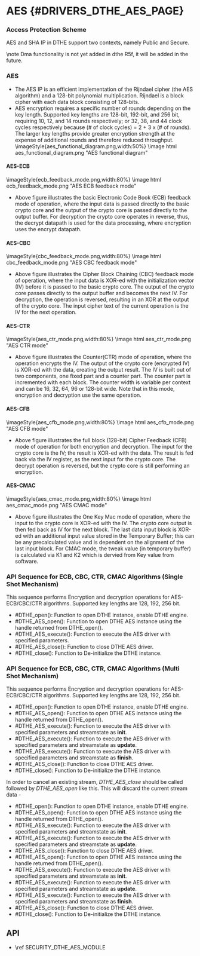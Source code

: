 # AES {#DRIVERS_DTHE_AES_PAGE}

### Access Protection Scheme
AES and SHA IP in DTHE support two contexts, namely Public and Secure.

\note Dma functionality is not yet added in dthe R5f, it will be added in the future.

### AES
- The AES IP is an efficient implementation of the Rijndael cipher (the AES
algorithm) and a 128-bit polynomial multiplication. Rijndael is a block cipher
with each data block consisting of 128-bits.
- AES encryption requires a specific number of rounds depending on the key length.
Supported key lengths are 128-bit, 192-bit, and 256 bit, requiring 10, 12, and 14
rounds respectively; or 32, 38, and 44 clock cycles respectively because (# of
clock cycles) = 2 + 3 x (# of rounds). The larger key lengths provide greater
encryption strength at the expense of additional rounds and therefore reduced
throughput.
\imageStyle{aes_functional_diagram.png,width:50%}
\image html aes_functional_diagram.png "AES functional diagram"
#### AES-ECB
\imageStyle{ecb_feedback_mode.png,width:80%}
\image html ecb_feedback_mode.png "AES ECB feedback mode"
- Above figure illustrates the basic Electronic Code Book (ECB) feedback mode
of operation, where the input data is passed directly to the basic crypto core
and the output of the crypto core is passed directly to the output buffer. For
decryption the crypto core operates in reverse, thus, the decrypt datapath is
used for the data processing, where encryption uses the encrypt datapath.
#### AES-CBC
\imageStyle{cbc_feedback_mode.png,width:80%}
\image html cbc_feedback_mode.png "AES CBC feedback mode"
- Above figure illustrates the Cipher Block Chaining (CBC) feedback mode of
operation, where the input data is XOR-ed with the initialization vector (IV)
before it is passed to the basic crypto core. The output of the crypto core
passes directly to the output buffer and becomes the next IV. For decryption,
the operation is reversed, resulting in an XOR at the output of the crypto core.
The input cipher text of the current operation is the IV for the next operation.
#### AES-CTR
\imageStyle{aes_ctr_mode.png,width:80%}
\image html aes_ctr_mode.png "AES CTR mode"
- Above figure illustrates the Counter(CTR) mode of operation, where the operation
encrypts the IV. The output of the crypto core (encrypted IV) is XOR-ed with the data,
creating the output result. The IV is built out of two components, one fixed part and
a counter part. The counter part is incremented with each block. The counter width is
variable per context and can be 16, 32, 64, 96 or 128-bit wide. Note that in this mode,
encryption and decryption use the same operation.
#### AES-CFB
\imageStyle{aes_cfb_mode.png,width:80%}
\image html aes_cfb_mode.png "AES CFB mode"
- Above figure illustrates the full block (128-bit) Cipher Feedback (CFB) mode of operation
for both encryption and decryption. The input for the crypto core is the IV; the result is
XOR-ed with the data. The result is fed back via the IV register, as the next input for the
crypto core. The decrypt operation is reversed, but the crypto core is still performing an encryption.

#### AES-CMAC
\imageStyle{aes_cmac_mode.png,width:80%}
\image html aes_cmac_mode.png "AES CMAC mode"
- Above figure illustrates the One Key Mac mode of operation, where the input to the
crypto core is XOR-ed with the IV. The crypto core output is then fed back as IV for
the next block. The last data input block is XOR-ed with an additional input value stored
in the Temporary Buffer; this can be any precalculated value and is dependent on the
alignment of the last input block. For CMAC mode, the tweak value (in temporary buffer)
is calculated via K1 and K2 which is dervied from Key value from software.


### API Sequence for ECB, CBC, CTR, CMAC Algorithms (Single Shot Mechanism)

This sequence performs Encryption and decryption operations for AES-ECB/CBC/CTR algorithms. Supported key lengths are 128, 192, 256 bit.

- #DTHE_open(): Function to open DTHE instance, enable DTHE engine.
- #DTHE_AES_open(): Function to open DTHE AES instance using the handle returned from DTHE_open().
- #DTHE_AES_execute(): Function to execute the AES driver with specified parameters.
- #DTHE_AES_close(): Function to close DTHE AES driver.
- #DTHE_close(): Function to De-initialize the DTHE instance.

### API Sequence for ECB, CBC, CTR, CMAC Algorithms (Multi Shot Mechanism)

This sequence performs Encryption and decryption operations for AES-ECB/CBC/CTR algorithms. Supported key lengths are 128, 192, 256 bit.

- #DTHE_open(): Function to open DTHE instance, enable DTHE engine.
- #DTHE_AES_open(): Function to open DTHE AES instance using the handle returned from DTHE_open().
- #DTHE_AES_execute(): Function to execute the AES driver with specified parameters and streamstate as <b>init</b>.
- #DTHE_AES_execute(): Function to execute the AES driver with specified parameters and streamstate as <b>update</b>.
- #DTHE_AES_execute(): Function to execute the AES driver with specified parameters and streamstate as <b>finish</b>.
- #DTHE_AES_close(): Function to close DTHE AES driver.
- #DTHE_close(): Function to De-initialize the DTHE instance.


In order to cancel an existing stream, <i>DTHE_AES_close</i> should be called followed by <i>DTHE_AES_open</i> like this. This will discard the
current stream data -
- #DTHE_open(): Function to open DTHE instance, enable DTHE engine.
- #DTHE_AES_open(): Function to open DTHE AES instance using the handle returned from DTHE_open().
- #DTHE_AES_execute(): Function to execute the AES driver with specified parameters and streamstate as <b>init</b>.
- #DTHE_AES_execute(): Function to execute the AES driver with specified parameters and streamstate as <b>update</b>.
- #DTHE_AES_close(): Function to close DTHE AES driver.
- #DTHE_AES_open(): Function to open DTHE AES instance using the handle returned from DTHE_open().
- #DTHE_AES_execute(): Function to execute the AES driver with specified parameters and streamstate as <b>init</b>.
- #DTHE_AES_execute(): Function to execute the AES driver with specified parameters and streamstate as <b>update</b>.
- #DTHE_AES_execute(): Function to execute the AES driver with specified parameters and streamstate as <b>finish</b>.
- #DTHE_AES_close(): Function to close DTHE AES driver.
- #DTHE_close(): Function to De-initialize the DTHE instance.

## API
- \ref SECURITY_DTHE_AES_MODULE

